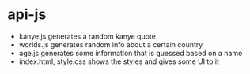 # api-js

- kanye.js generates a random kanye quote
- worlds.js generates random info about a certain country
- age.js generates some information that is guessed based on a name
- index.html, style.css shows the styles and gives some UI to it

